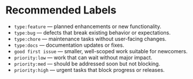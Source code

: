 # Recommended Labels

- `type:feature` — planned enhancements or new functionality.
- `type:bug` — defects that break existing behavior or expectations.
- `type:chore` — maintenance tasks without user-facing changes.
- `type:docs` — documentation updates or fixes.
- `good first issue` — smaller, well-scoped work suitable for newcomers.
- `priority:low` — work that can wait without major impact.
- `priority:med` — should be addressed soon but not blocking.
- `priority:high` — urgent tasks that block progress or releases.
